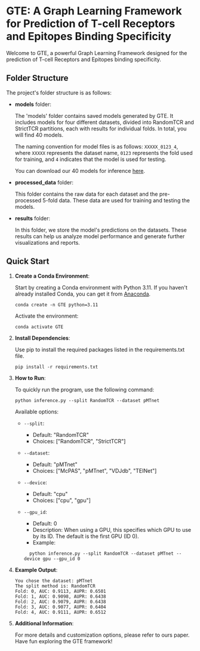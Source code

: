 # GTE: A Graph Learning Framework for Prediction of T-cell Receptors and Epitopes Binding Specificity

Welcome to GTE, a powerful Graph Learning Framework designed for the prediction of T-cell Receptors and Epitopes binding specificity.


## Folder Structure

The project's folder structure is as follows:

- **models** folder:

  The 'models' folder contains saved models generated by GTE. It includes models for four different datasets, divided into RandomTCR and StrictTCR partitions, each with results for individual folds. In total, you will find 40 models.

  The naming convention for model files is as follows: `XXXXX_0123_4`, where `XXXXX` represents the dataset name, `0123` represents the fold used for training, and `4` indicates that the model is used for testing.

  You can download our 40 models for inference [here](https://drive.google.com/file/d/1YAn3odlTLBGOc129NIV3g0IMKsbcOZqB/view?usp=sharing).


- **processed_data** folder:

  This folder contains the raw data for each dataset and the pre-processed 5-fold data. These data are used for training and testing the models.

- **results** folder:

  In this folder, we store the model's predictions on the datasets. These results can help us analyze model performance and generate further visualizations and reports.

## Quick Start

1. **Create a Conda Environment**:

   Start by creating a Conda environment with Python 3.11. If you haven't already installed Conda, you can get it from [Anaconda](https://www.anaconda.com/products/individual).

   ```shell
   conda create -n GTE python=3.11
   ```

   Activate the environment:

   ```shell
   conda activate GTE
   ```

2. **Install Dependencies**:

   Use pip to install the required packages listed in the requirements.txt file.

   ```shell
   pip install -r requirements.txt
   ```

3. **How to Run**:

   To quickly run the program, use the following command:

   ```shell
   python inference.py --split RandomTCR --dataset pMTnet 
   ```

   Available options:

   - `--split`:
     - Default: "RandomTCR"
     - Choices: ["RandomTCR", "StrictTCR"]

   - `--dataset`:
     - Default: "pMTnet"
     - Choices: ["McPAS", "pMTnet", "VDJdb", "TEINet"]

   - `--device`:
     - Default: "cpu"
     - Choices: ["cpu", "gpu"]

   - `--gpu_id`:
     - Default: 0
     - Description: When using a GPU, this specifies which GPU to use by its ID. The default is the first GPU (ID 0).
     - Example:
      ```shell
        python inference.py --split RandomTCR --dataset pMTnet --device gpu --gpu_id 0
      ```

4. **Example Output**:
    ```shell
    You chose the dataset: pMTnet
    The split method is: RandomTCR
    Fold: 0, AUC: 0.9113, AUPR: 0.6501
    Fold: 1, AUC: 0.9098, AUPR: 0.6438
    Fold: 2, AUC: 0.9079, AUPR: 0.6438
    Fold: 3, AUC: 0.9077, AUPR: 0.6404
    Fold: 4, AUC: 0.9111, AUPR: 0.6512
    ```

4. **Additional Information**:

   For more details and customization options, please refer to ours paper.
Have fun exploring the GTE framework!
